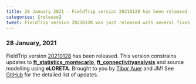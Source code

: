 ```yaml
---
title: 28 January 2021 - FieldTrip version 20210128 has been released
categories: [release]
tweet: FieldTrip version 20210128 was just released with several fixes to our statistics arsenal and source analysis. Thanks @TiborAuer and the one (and only?) Jan Mathijs! See http://www.fieldtriptoolbox.org/#28-january-2021
---
```


### 28 January, 2021

FieldTrip version [20210128](http://github.com/fieldtrip/fieldtrip/releases/tag/20210128) has been released. This version constrains updates to **[ft_statistics_montecarlo](/reference/ft_statistics_montecarlo)**, **[ft_connectivityanalysis](/reference/ft_connectivityanalysis)** and source modelling using **eLORETA**. Brought to you by [Tibor Auer](https://github.com/tiborauer) and JM! See [GitHub](https://github.com/fieldtrip/fieldtrip/compare/20210121...20210128) for the detailed list of updates.
